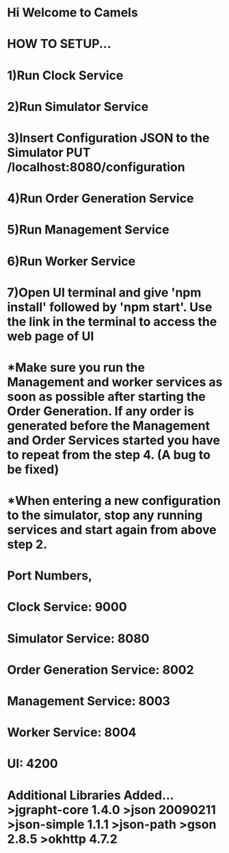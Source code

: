 <h1>Hi Welcome to Camels</h1>

<h1>HOW TO SETUP...</h1>

<h1>1)Run Clock Service</h1>
<h1>2)Run Simulator Service</h1>
<h1>3)Insert Configuration JSON to the Simulator 
	PUT /localhost:8080/configuration</h1>
<h1>4)Run Order Generation Service</h1>
<h1>5)Run Management Service</h1>
<h1>6)Run Worker Service</h1>
<h1>7)Open UI terminal and give 'npm install' followed by 'npm start'. Use the link in the terminal to access the web page of UI</h1>

<h1>*Make sure you run the Management and worker services as soon as possible after starting the Order Generation.
If any order is generated before the Management and Order Services started you have to repeat from the step 4.
(A bug to be fixed)</h1>
<h1>*When entering a new configuration to the simulator, stop any running services and start again from above step 2.</h1>

<h1>Port Numbers,</h1>
<h1>Clock Service: 9000</h1>
<h1>Simulator Service: 8080</h1>
<h1>Order Generation Service: 8002</h1>
<h1>Management Service: 8003</h1>
<h1>Worker Service: 8004</h1>
<h1>UI: 4200</h1>

<h1>Additional Libraries Added...
>jgrapht-core 1.4.0
>json 20090211
>json-simple 1.1.1
>json-path
>gson 2.8.5
>okhttp 4.7.2</h>



